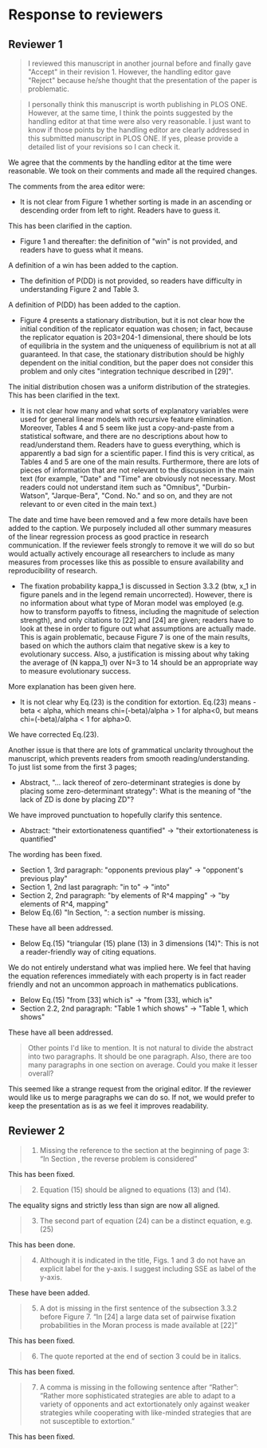 # Response to reviewers

## Reviewer 1

> I reviewed this manuscript in another journal before and finally gave "Accept" in their revision 1.
> However, the handling editor gave "Reject" because he/she thought that the presentation of the paper is problematic.

> I personally think this manuscript is worth publishing in PLOS ONE.
> However, at the same time, I think the points suggested by the handling editor at that time were also very reasonable.
> I just want to know if those points by the handling editor are clearly addressed in this submitted manuscript in PLOS ONE.
> If yes, please provide a detailed list of your revisions so I can check it.

We agree that the comments by the handling editor at the time were reasonable.
We took on their comments and made all the required changes.

The comments from the area editor were:

- It is not clear from Figure 1 whether sorting is made in an ascending or descending order from left to right. Readers have to guess it.

This has been clarified in the caption.

- Figure 1 and thereafter: the definition of "win" is not provided, and readers have to guess what it means.

A definition of a win has been added to the caption.

- The definition of P(DD) is not provided, so readers have difficulty in understanding Figure 2 and Table 3.

A definition of P(DD) has been added to the caption.

- Figure 4 presents a stationary distribution, but it is not clear how the initial
  condition of the replicator equation was chosen; in fact, because the replicator
  equation is 203=204-1 dimensional, there should be lots of equilibria in the system
  and the uniqueness of equilibrium is not at all guaranteed.
  In that case, the stationary distribution should be highly dependent on the
  initial condition, but the paper does not consider this problem and only
  cites "integration technique described in [29]".

The initial distribution chosen was a uniform distribution of the strategies.
This has been clarified in the text.

- It is not clear how many and what sorts of explanatory variables were used for
  general linear models with recursive feature elimination.
  Moreover, Tables 4 and 5 seem like just a copy-and-paste from a statistical software,
  and there are no descriptions about how to read/understand them.
  Readers have to guess everything, which is apparently a bad sign for a scientific paper.
  I find this is very critical, as Tables 4 and 5 are one of the main results.
  Furthermore, there are lots of pieces of information that are not relevant to the
  discussion in the main text
  (for example, "Date" and "Time" are obviously not necessary.
  Most readers could not understand item such as
  "Omnibus", "Durbin-Watson", "Jarque-Bera", "Cond. No." and so on,
  and they are not relevant to or even cited in the main text.)

The date and time have been removed and a few more details have been added to
the caption. We purposely included all other summary
measures of the linear regression process as good practice in research
communication. If the reviewer feels strongly to remove it we will do so but
would actually actively encourage all researchers to include as many measures
from processes like this as possible to ensure availability and reproducibility
of research.

- The fixation probability kappa_1 is discussed in Section 3.3.2
  (btw, x_1 in figure panels and in the legend remain uncorrected).
  However, there is no information about what type of Moran model
  was employed (e.g. how to transform payoffs to fitness,
  including the magnitude of selection strength), and only citations
  to [22] and [24] are given; readers have to look at these in order
  to figure out what assumptions are actually made.
  This is again problematic, because Figure 7 is one of the main results,
  based on which the authors claim that negative skew is a key to evolutionary success.
  Also, a justification is missing about why taking the average of
  (N kappa_1) over N=3 to 14 should be an appropriate way to measure evolutionary success.

More explanation has been given here.

- It is not clear why Eq.(23) is the condition for extortion.
  Eq.(23) means -beta < alpha, which means chi=(-beta)/alpha > 1 for alpha<0,
  but means chi=(-beta)/alpha < 1 for alpha>0.

We have corrected Eq.(23).

Another issue is that there are lots of grammatical unclarity throughout the manuscript, which prevents readers from smooth reading/understanding. To just list some from the first 3 pages;

- Abstract, "... lack thereof of zero-determinant strategies is done by placing some
  zero-determinant strategy": What is the meaning of "the lack of ZD is done by placing ZD"?

We have improved punctuation to hopefully clarify this sentence.

- Abstract: "their extortionateness quantified" -> "their extortionateness is quantified"

The wording has been fixed.

- Section 1, 3rd paragraph: "opponents previous play" -> "opponent's previous play"
- Section 1, 2nd last paragraph: "in to" -> "into"
- Section 2, 2nd paragraph: "by elements of R^4 mapping" -> "by elements of R^4, mapping"
- Below Eq.(6) "In Section, ": a section number is missing.

These have all been addressed.

- Below Eq.(15) "triangular (15) plane (13) in 3 dimensions (14)":
  This is not a reader-friendly way of citing equations.

We do not entirely understand what was implied here. We feel that having the
equation references immediately with each property is in fact reader friendly
and not an uncommon approach in mathematics publications.

- Below Eq.(15) "from [33] which is" -> "from [33], which is"
- Section 2.2, 2nd paragraph: "Table 1 which shows" -> "Table 1, which shows"

These have all been addressed.

> Other points I'd like to mention. It is not natural to divide the abstract into two paragraphs.
> It should be one paragraph. Also, there are too many paragraphs in one section on average. Could you make it lesser overall?

This seemed like a strange request from the original editor. If the reviewer
would like us to merge paragraphs we can do so. If not, we would prefer to keep
the presentation as is as we feel it improves readability.

## Reviewer 2

> 1. Missing the reference to the section at the beginning of page 3: “In Section , the reverse problem is considered”

This has been fixed.

> 2. Equation (15) should be aligned to equations (13) and (14).

The equality signs and strictly less than sign
are now all aligned.

> 3. The second part of equation (24) can be a distinct equation, e.g. (25)

This has been done.

> 4. Although it is indicated in the title, Figs. 1 and 3 do not have an explicit label for the y-axis. I suggest including SSE as label of the y-axis.

These have been added.

> 5. A dot is missing in the first sentence of the subsection 3.3.2 before Figure 7.
>    “In [24] a large data set of pairwise fixation probabilities in the Moran process is made available at [22]”

This has been fixed.

> 6. The quote reported at the end of section 3 could be in italics.

This has been fixed.

> 7. A comma is missing in the following sentence after “Rather”: “Rather more sophisticated strategies are
>    able to adapt to a variety of opponents and act extortionately only against weaker strategies while cooperating
>    with like-minded strategies that are not susceptible to extortion.”

This has been fixed.
